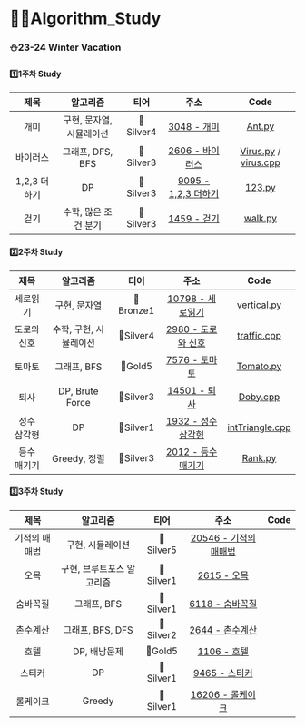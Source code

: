 # 👨‍💻Algorithm_Study

### ⛄23-24 Winter Vacation
#### 1️⃣1주차 Study

|제목|알고리즘|티어|주소|Code|
|:------:|:---:|:---:|:---:|:---:|
|개미|구현, 문자열, 시뮬레이션|🥈Silver4|[3048 - 개미](https://www.acmicpc.net/problem/3048)|[Ant.py](https://github.com/Hyunjoon83/Algorithm_Study/blob/main/1%EC%A3%BC%EC%B0%A8%20%EC%8A%A4%ED%84%B0%EB%94%94/Ant.py)|
|바이러스|그래프, DFS, BFS|🥈Silver3|[2606 - 바이러스](https://www.acmicpc.net/problem/2606)|[Virus.py](https://github.com/Hyunjoon83/Algorithm_Study/blob/main/1%EC%A3%BC%EC%B0%A8%20%EC%8A%A4%ED%84%B0%EB%94%94/Virus.py) / [virus.cpp](https://github.com/Hyunjoon83/Algorithm_Study/blob/main/1%EC%A3%BC%EC%B0%A8%20%EC%8A%A4%ED%84%B0%EB%94%94/virus.cpp)|
|1,2,3 더하기|DP|🥈Silver3|[9095 - 1,2,3 더하기](https://www.acmicpc.net/problem/9095)|[123.py](https://github.com/Hyunjoon83/Algorithm_Study/blob/main/1%EC%A3%BC%EC%B0%A8%20%EC%8A%A4%ED%84%B0%EB%94%94/123.py)|
|걷기|수학, 많은 조건 분기|🥈Silver3|[1459 - 걷기](https://www.acmicpc.net/problem/1459)|[walk.py](https://github.com/Hyunjoon83/Algorithm_Study/blob/main/1%EC%A3%BC%EC%B0%A8%20%EC%8A%A4%ED%84%B0%EB%94%94/walk.py)|

#### 2️⃣2주차 Study

|제목|알고리즘|티어|주소|Code|
|:------:|:---:|:---:|:---:|:---:|
|세로읽기|구현, 문자열|🥉Bronze1|[10798 - 세로읽기](https://www.acmicpc.net/problem/10798)|[vertical.py](https://github.com/Hyunjoon83/Algorithm_Study/blob/main/2%EC%A3%BC%EC%B0%A8%20%EC%8A%A4%ED%84%B0%EB%94%94/vertical.py)|
|도로와 신호|수학, 구현, 시뮬레이션|🥈Silver4|[2980 - 도로와 신호](https://www.acmicpc.net/problem/2980)|[traffic.cpp](https://github.com/Hyunjoon83/Algorithm_Study/blob/main/2%EC%A3%BC%EC%B0%A8%20%EC%8A%A4%ED%84%B0%EB%94%94/traffic.cpp)|
|토마토|그래프, BFS|🥇Gold5|[7576 - 토마토](https://www.acmicpc.net/problem/7576)|[Tomato.py](https://github.com/Hyunjoon83/Algorithm_Study/blob/main/2%EC%A3%BC%EC%B0%A8%20%EC%8A%A4%ED%84%B0%EB%94%94/Tomato.py)|
|퇴사|DP, Brute Force|🥈Silver3|[14501 - 퇴사](https://www.acmicpc.net/problem/14501)|[Doby.cpp](https://github.com/Hyunjoon83/Algorithm_Study/blob/main/2%EC%A3%BC%EC%B0%A8%20%EC%8A%A4%ED%84%B0%EB%94%94/Doby.cpp)|
|정수 삼각형|DP|🥈Silver1|[1932 - 정수 삼각형](https://www.acmicpc.net/problem/1932)|[intTriangle.cpp](https://github.com/Hyunjoon83/Algorithm_Study/blob/main/2%EC%A3%BC%EC%B0%A8%20%EC%8A%A4%ED%84%B0%EB%94%94/intTriangle.cpp)|
|등수 매기기|Greedy, 정렬|🥈Silver3|[2012 - 등수 매기기](https://www.acmicpc.net/problem/2012)|[Rank.py](https://github.com/Hyunjoon83/Algorithm_Study/blob/main/2%EC%A3%BC%EC%B0%A8%20%EC%8A%A4%ED%84%B0%EB%94%94/Rank.py)|

#### 3️⃣3주차 Study
|제목|알고리즘|티어|주소|Code|
|:------:|:---:|:---:|:---:|:---:|
|기적의 매매법|구현, 시뮬레이션|🥈Silver5|[20546 - 기적의 매매법](https://www.acmicpc.net/problem/20546)||
|오목|구현, 브루트포스 알고리즘|🥈Silver1|[2615 - 오목](https://www.acmicpc.net/problem/2615)||
|숨바꼭질|그래프, BFS|🥈Silver1|[6118 - 숨바꼭질](https://www.acmicpc.net/problem/6118)||
|촌수계산|그래프, BFS, DFS|🥈Silver2|[2644 - 촌수계산](https://www.acmicpc.net/problem/2644)||
|호텔|DP, 배낭문제|🥇Gold5|[1106 - 호텔](https://www.acmicpc.net/problem/1106)||
|스티커|DP|🥈Silver1|[9465 - 스티커](https://www.acmicpc.net/problem/9465)||
|롤케이크|Greedy|🥈Silver1|[16206 - 롤케이크](https://www.acmicpc.net/problem/16206)||
